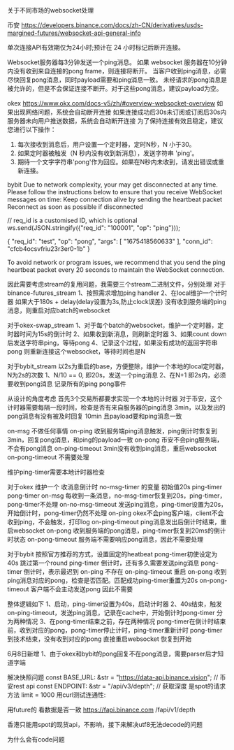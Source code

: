 关于不同市场的websocket处理

币安
https://developers.binance.com/docs/zh-CN/derivatives/usds-margined-futures/websocket-api-general-info

单次连接API有效期仅为24小时;预计在 24 小时标记后断开连接。

Websocket服务器每3分钟发送一个ping消息。
如果 websocket 服务器在10分钟内没有收到来自连接的pong frame，则连接将断开。
当客户收到ping消息，必需尽快回复pong消息，同时payload需要和ping消息一致。
未经请求的pong消息是被允许的，但是不会保证连接不断开。对于这些pong消息，建议payload为空。

okex
https://www.okx.com/docs-v5/zh/#overview-websocket-overview
如果出现网络问题，系统会自动断开连接
如果连接成功后30s未订阅或订阅后30s内服务器未向用户推送数据，系统会自动断开连接
为了保持连接有效且稳定，建议您进行以下操作：
1. 每次接收到消息后，用户设置一个定时器，定时N秒，N 小于30。
2. 如果定时器被触发（N 秒内没有收到新消息），发送字符串 'ping'。
3. 期待一个文字字符串'pong'作为回应。如果在N秒内未收到，请发出错误或重新连接。


bybit
Due to network complexity, your may get disconnected at any time. Please follow the instructions below to ensure that you receive WebSocket messages on time:
Keep connection alive by sending the heartbeat packet
Reconnect as soon as possible if disconnected

// req_id is a customised ID, which is optional
ws.send(JSON.stringify({"req_id": "100001", "op": "ping"}));


{
    "req_id": "test",
    "op": "pong",
    "args": [
        "1675418560633"
    ],
    "conn_id": "cfcb4ocsvfriu23r3er0-1b"
}

To avoid network or program issues, we recommend that you send the ping heartbeat packet every 20 seconds to maintain the WebSocket connection.

因此需要考虑stream的复用问题，我需要三个stream二进制文件，分别处理
对于binance-futures_stream
1、按照需求增加ping handler 
2、在local维护一个计时器 如果大于180s + delay(delay设置为3s,防止clock误差) 没有收到服务端的ping消息，则重启对应batch的websocket

对于okex-swap_stream
1、对于每个batch的websocket，维护一个定时器，定时器时间为15s的倒计时
2、如果收到新消息，则刷新定时器
3、如果count down后发送字符串ping，等待pong
4、记录这个过程，如果没有成功的返回字符串pong 则重新连接这个websocket，等待时间也是N

对于bybit_stream 
以2s为重启的base，方便整除，维护一个本地的local定时器，N为2s的次数
1、N/10 == 0, 即20s，发送一个ping消息
2、在N+1 即2s内，必须要收到pong消息
记录所有的ping pong事件

从设计的角度考虑
首先3个交易所都要求实现一个本地的计时器
对于币安，这个计时器需要每隔一段时间，检查是否有来自服务器的ping消息 3min，以及发出的pong消息有没有被及时回复 10min
且payload要和ping消息一致

on-msg 不做任何事情
on-ping 收到服务端ping消息触发，ping倒计时恢复到3min，回复pong消息，和ping的payload一致
on-pong 币安不会ping服务端，不会有pong消息
on-ping-timeout 3min没有收到ping消息，重启websocket
on-pong-timeout 不需要处理

维护ping-timer需要本地计时器检查

对于okex 维护一个 收消息倒计时 no-msg-timer 的变量 初始值20s
ping-timer pong-timer
on-msg 每收到一条消息，no-msg-timer恢复到20s，ping-timer，pong-timer不处理
on-no-msg-timeout 发送ping消息，ping-timer设置为20s，开始倒计时，pong-timer仍然不处理
on-ping okex不会ping客户端，client不会收到ping，不会触发，打印log
on-ping-timeout ping消息发出后倒计时结束，重启websocket
on-pong 收到服务端的pong消息，ping-timer恢复到20ms的倒计时状态
on-pong-timeout 服务端不需要响应pong消息，因此不需要处理


对于bybit 按照官方推荐的方式，设置固定的heatbeat
pong-timer初使设定为40s 跳过第一个round
ping-timer 倒计时，还有多久需要发送ping消息
pong-timer 倒计时，表示最迟到
on-ping 不存在
on-ping-timeout 重启
on-pong 收到ping消息对应的pong，检查是否匹配。匹配成功ping-timer重置为20s
on-pong-timeout 客户端不会主动发送pong 因此不需要

整体逻辑如下
1、启动，ping-timer设置为40s，启动计时器
2、40s结束，触发on-ping-timeout，发送ping消息，记录在cache中，开始倒计时pong-timer
分为两种情况
3、在pong-timer结束之前，存在两种情况
pong-timer在倒计时结束前，收到对应的pong，pong-timer停止计时，ping-timer重新计时
pong-timer到技术结束，没有收到对应的pong 直接重启websocket 恢复到开始


6月8日新增
1、由于okex和bybit的pong回复不在pong消息，需要parser后才知道字端

解决快照问题
    const BASE_URL: &str = "https://data-api.binance.vision"; // 币安rest api
    const ENDPOINT: &str = "/api/v3/depth"; // 获取深度 
是spot的请求方法 limit = 1000
用curl测试连通性:

用future的 看数据是否一致
https://fapi.binance.com
/fapi/v1/depth

香港只能用spot的现货api，不影响，接下来解决utf8无法decode的问题

为什么会有code问题














